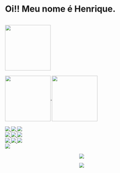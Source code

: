   <h1> Oi!! Meu nome é Henrique. </h1>
  
  <br>
  
  <a href="https://github.com/Krissafff">
  <img height="150em" align="middle" src="https://media1.tenor.com/images/a6db0966282e6d21514f305b0c9e6f63/tenor.gif?itemid=12815749"/>
  <br/>
  <br/>
  <img height="150em"   align="center"
  src="https://github-readme-stats.vercel.app/api?username=Krissafff&show_icons=true&theme=merko&include_all_commits=true&count_private=true"/>
  <img height="150em" align="center" src="https://github-readme-stats.vercel.app/api/top-langs/?username=Krissafff&layout=compact&hide=shell&theme=merko"/>
  <br/>
  <br/>
  <img src="https://img.shields.io/badge/HTML5-E34F26?style=for-the-badge&logo=html5&logoColor=white"/>
  <img src="https://img.shields.io/badge/CSS3-1572B6?style=for-the-badge&logo=css3&logoColor=white"/>
  <img src="https://img.shields.io/badge/JavaScript-323330?style=for-the-badge&logo=javascript&logoColor=F7DF1E"/>
  <br/>
  <img src="https://img.shields.io/badge/React_Native-20232A?style=for-the-badge&logo=react&logoColor=61DAFB"/>
  <img src="https://img.shields.io/badge/Git-F05032?style=for-the-badge&logo=git&logoColor=white"/>
  <img src="https://img.shields.io/badge/TypeScript-007ACC?style=for-the-badge&logo=typescript&logoColor=white"/>
  <br/>
  <img src="https://img.shields.io/badge/Sass-CC6699?style=for-the-badge&logo=sass&logoColor=white">
  <img src="https://img.shields.io/badge/styled--components-DB7093?style=for-the-badge&logo=styled-components&logoColor=white">
  <img src="https://img.shields.io/badge/Firebase-F29D0C?style=for-the-badge&logo=firebase&logoColor=white">
  <br/>
  <img src="https://img.shields.io/badge/React-20232A?style=for-the-badge&logo=react&logoColor=61DAFB">
  <br/>
  <br/>
  <div align="center">
  <a href="https://www.instagram.com/henrique_r74/" target="_blank"><img src="https://img.shields.io/badge/-Instagram-%23E4405F?style=for-the-badge&logo=instagram&logoColor=white" target="_blank"></a>
    
    
  <a href="https://www.linkedin.com/in/henrique-rodrigues-1937451a4/" target="_blank"><img src="https://img.shields.io/badge/-LinkedIn-%230077B5?style=for-the-badge&logo=linkedin&logoColor=white" target="_blank"></a>
  
 
